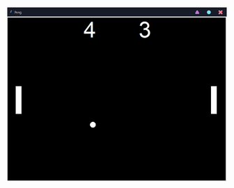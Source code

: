 <br><img src="https://raw.githubusercontent.com/Glitchier/Python-Programs-Intermediate/main/Day%207/Screenshot/Screenshot.png"><br>
